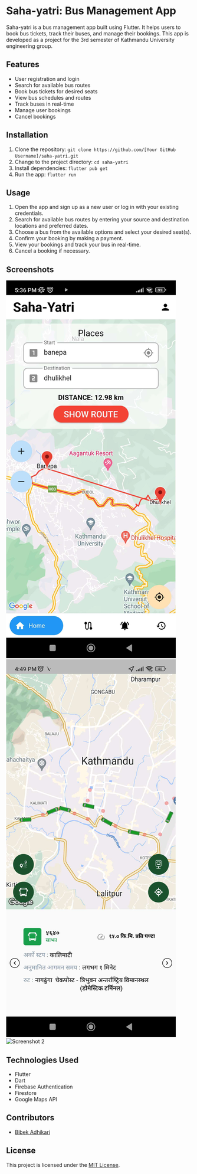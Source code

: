 # Saha-yatri: Bus Management App

Saha-yatri is a bus management app built using Flutter. It helps users to book bus tickets, track their buses, and manage their bookings. This app is developed as a project for the 3rd semester of Kathmandu University engineering group.

## Features

- User registration and login
- Search for available bus routes
- Book bus tickets for desired seats
- View bus schedules and routes
- Track buses in real-time
- Manage user bookings
- Cancel bookings

## Installation

1. Clone the repository: `git clone https://github.com/[Your GitHub Username]/saha-yatri.git`
2. Change to the project directory: `cd saha-yatri`
3. Install dependencies: `flutter pub get`
4. Run the app: `flutter run`

## Usage

1. Open the app and sign up as a new user or log in with your existing credentials.
2. Search for available bus routes by entering your source and destination locations and preferred dates.
3. Choose a bus from the available options and select your desired seat(s).
4. Confirm your booking by making a payment.
5. View your bookings and track your bus in real-time.
6. Cancel a booking if necessary.

## Screenshots

![Screenshot 1](https://github.com/b33-b3k/yatri_app/blob/master/flutter_mapss.jpg)
![Screenshot 2](https://github.com/b33-b3k/yatri_app/blob/master/fluttermap.jpg)
![Screenshot 2]([/screenshots/screenshot2.png](https://github.com/b33-b3k/yatri_app/blob/master/fluttermapsss.jpg))

## Technologies Used

- Flutter
- Dart
- Firebase Authentication
- Firestore
- Google Maps API

## Contributors

- [Bibek Adhikari](https://github.com/b33-b3k)

## License

This project is licensed under the [MIT License](https://opensource.org/licenses/MIT).
